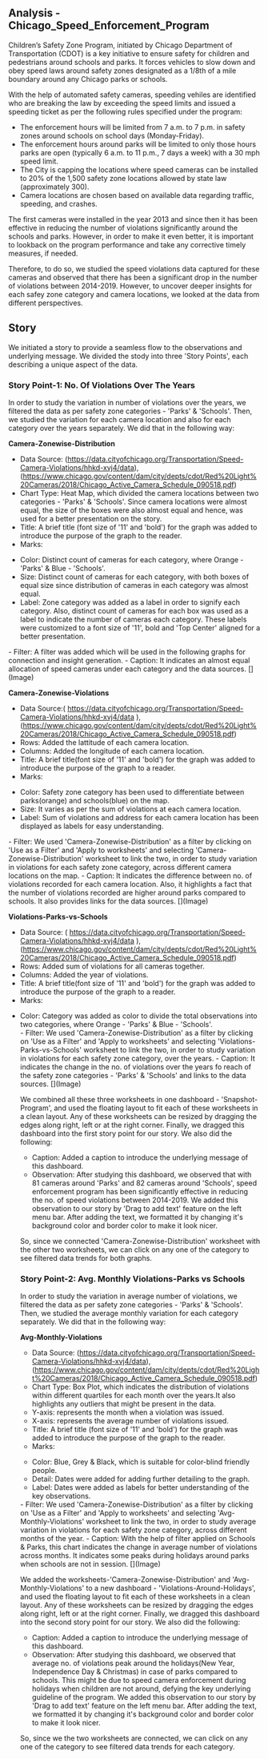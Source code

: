 ## Analysis - Chicago_Speed_Enforcement_Program

Children’s Safety Zone Program, initiated by Chicago Department of Transportation (CDOT) is a key initiative to ensure safety for children and pedestrians around schools and parks. It forces vehicles to slow down and obey speed laws around safety zones designated as a 1/8th of a mile boundary around any Chicago parks or schools.

With the help of automated safety cameras, speeding vehiles  are identified who are breaking the law by exceeding the speed limits and issued a speeding ticket as per the following rules specified under the program:
- The enforcement hours will be limited from 7 a.m. to 7 p.m. in safety zones around schools on school days (Monday-Friday).
- The enforcement hours around parks will be limited to only those hours parks are open (typically 6 a.m. to 11 p.m., 7 days a week) with a 30 mph speed limit.
- The City is capping the locations where speed cameras can be installed to 20% of the 1,500 safety zone locations allowed by state law (approximately 300).
- Camera locations are chosen based on available data regarding traffic, speeding, and crashes.

The first cameras were installed in the year 2013 and since then it has been effective in reducing the number of violations significantly around the schools and parks. However, in order to make it even better, it is important to lookback on the program performance and take any corrective timely measures, if needed. 

Therefore, to do so, we studied the speed violations data captured for these cameras and observed that there has been a significant drop in the number of violations between 2014-2019. However, to uncover deeper insights for each safey zone category and camera locations, we looked at the data from different perspectives.

## Story
We initiated a story to provide a seamless flow to the observations and underlying message. We divided the stody into three 'Story Points', each describing a unique aspect of the data.

### Story Point-1: No. Of Violations Over The Years
In order to study the variation in number of violations over the years, we filtered the data as per safety zone categories - 'Parks' & 'Schools'. Then, we studied the variation for each camera location and also for each category over the years separately. We did that in the following way:

**Camera-Zonewise-Distribution**
- Data Source: (https://data.cityofchicago.org/Transportation/Speed-Camera-Violations/hhkd-xvj4/data), (https://www.chicago.gov/content/dam/city/depts/cdot/Red%20Light%20Cameras/2018/Chicago_Active_Camera_Schedule_090518.pdf)
- Chart Type: Heat Map, which divided the camera locations between two categories - 'Parks' & 'Schools'. Since camera locations were almost equal, the size of the boxes were also almost equal and hence, was used for a better presentation on the story.
- Title: A brief title (font size of '11' and 'bold') for the graph was added to introduce the purpose of the graph to the reader. 
- Marks:
<ul>
  <li>Color: Distinct count of cameras for each category, where Orange - 'Parks' & Blue - 'Schools'.</li>
  <li>Size: Distinct count of cameras for each category, with both boxes of equal size since distribution of cameras in each category was almost equal.</li>
  <li>Label: Zone category was added as a label in order to signify each category. Also, distinct count of cameras for each box was used as a label to indicate the number of cameras each category. These labels were customized to a font size of '11', bold and 'Top Center' aligned for a better presentation.</li>
</ul>
- Filter: A filter was added which will be used in the following graphs for connection and insight generation.
- Caption: It indicates an almost equal allocation of speed cameras  under each category and the data sources.
[](Image)

**Camera-Zonewise-Violations**
- Data Source:( https://data.cityofchicago.org/Transportation/Speed-Camera-Violations/hhkd-xvj4/data ), (https://www.chicago.gov/content/dam/city/depts/cdot/Red%20Light%20Cameras/2018/Chicago_Active_Camera_Schedule_090518.pdf)
 - Rows: Added the lattitude of each camera location.
- Columns: Added the longitude of each camera location.
- Title: A brief title(font size of '11' and 'bold') for the graph was added to introduce the purpose of the graph to a reader. 
- Marks:
<ul>
  <li>Color: Safety zone category has been used to differentiate between parks(orange) and schools(blue) on the map.</li>
  <li>Size: It varies as per the sum of violations at each camera location.</li>
<li>Label: Sum of violations and address for each camera location has been displayed as labels for easy understanding.</li>
</ul>
- Filter: We used 'Camera-Zonewise-Distribution' as a filter by clicking on 'Use as a Filter' and 'Apply to worksheets' and selecting 'Camera-Zonewise-Distribution' worksheet to link the two, in order to study variation in violations for each safety zone category, across different camera locations on the map.
- Caption: It indicates the difference between no. of violations recorded for each camera location. Also, it highlights a fact that the number of violations recorded are higher around parks compared to schools. It also provides links for the data sources.
[](Image)

**Violations-Parks-vs-Schools**
- Data Source: ( https://data.cityofchicago.org/Transportation/Speed-Camera-Violations/hhkd-xvj4/data ), (https://www.chicago.gov/content/dam/city/depts/cdot/Red%20Light%20Cameras/2018/Chicago_Active_Camera_Schedule_090518.pdf)
- Rows: Added sum of violations for all cameras together.
- Columns: Added the year of violations.
- Title: A brief title(font size of '11' and 'bold') for the graph was added to introduce the purpose of the graph to a reader.
- Marks:
<ul>
  <li>Color: Category was added as color to divide the total observations into two categories, where Orange - 'Parks' & Blue - 'Schools'.</li>
- Filter: We used 'Camera-Zonewise-Distribution' as a filter by clicking on 'Use as a Filter' and 'Apply to worksheets' and selecting 'Violations-Parks-vs-Schools' worksheet to link the two, in order to study variation in violations for each safety zone category, over the years.
- Caption: It indicates the change in the no. of violations over the years fo reach of the safety zone categories - 'Parks' & 'Schools' and links to the data sources.
[](Image)

We combined all these three worksheets in one dashboard - 'Snapshot-Program', and used the floating layout to fit each of these worksheets in a clean layout. Any of these worksheets can be resized by dragging the edges along right, left or at the right corner. Finally, we dragged this dashboard into the first story point for our story. We also did the following:
- Caption: Added a caption to introduce the underlying message of this dashboard.
- Observation: After studying this dashboard, we observed that with 81 cameras around 'Parks' and 82 cameras around 'Schools', speed enforcement program has been significantly effective in reducing the no. of speed violations between 2014-2019. We added this observation to our story by 'Drag to add text' feature on the left menu bar. After adding the text, we formatted it by changing it's background color and border color to make it look nicer.

So, since we connected 'Camera-Zonewise-Distribution' worksheet with the other two worksheets, we can click on any one of the category to see filtered data trends for both graphs.

### Story Point-2: Avg. Monthly Violations-Parks vs Schools
In order to study the variation in average number of violations, we filtered the data as per safety zone categories - 'Parks' & 'Schools'. Then, we studied the average monthly variation for each category separately. We did that in the following way:

**Avg-Monthly-Violations**
 - Data Source: (https://data.cityofchicago.org/Transportation/Speed-Camera-Violations/hhkd-xvj4/data), (https://www.chicago.gov/content/dam/city/depts/cdot/Red%20Light%20Cameras/2018/Chicago_Active_Camera_Schedule_090518.pdf)
- Chart Type: Box Plot, which indicates the distribution of violations within different quartiles for each month over the years.It also highlights any outliers that might be present in the data.
- Y-axis: represents the month when a violation was issued.
- X-axis: represents the average number of violations issued.
- Title: A brief title (font size of '11' and 'bold') for the graph was added to introduce the purpose of the graph to the reader. 
- Marks:
<ul>
  <li>Color: Blue, Grey & Black, which is suitable for color-blind friendly people.</li>
  <li>Detail: Dates were added for adding further detailing to the graph.</li>
  <li>Label: Dates were added as labels for better understanding of the key observations.</li>
</ul>
- Filter: We used 'Camera-Zonewise-Distribution' as a filter by clicking on 'Use as a Filter' and 'Apply to worksheets' and selecting 'Avg-Monthly-Violations' worksheet to link the two, in order to study average variation in violations for each safety zone category, across different months of the year.
- Caption: With the help of filter applied on Schools & Parks, this chart indicates the change in average number of violations across months. It indicates some peaks during holidays around parks when schools are not in session.
[](Image)

We added the worksheets-'Camera-Zonewise-Distribution' and 'Avg-Monthly-Violations' to a new dashboard - 'Violations-Around-Holidays', and used the floating layout to fit each of these worksheets in a clean layout. Any of these worksheets can be resized by dragging the edges along right, left or at the right corner. Finally, we dragged this dashboard into the second story point for our story. We also did the following:
- Caption: Added a caption to introduce the underlying message of this dashboard.
- Observation: After studying this dashboard, we observed that average no. of violations peak around the holidays(New Year, Independence Day & Christmas) in case of parks compared to schools. This might be due to speed camera enforcement during holidays when children are not around, defying the key underlying guideline of the program. We added this observation to our story by 'Drag to add text' feature on the left menu bar. After adding the text, we formatted it by changing it's background color and border color to make it look nicer.

So, since we the two worksheets are connected, we can click on any one of the category to see filtered data trends for each category.















